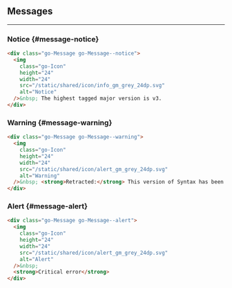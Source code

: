 ## Messages

---

### Notice {#message-notice}

```html
<div class="go-Message go-Message--notice">
  <img
    class="go-Icon"
    height="24"
    width="24"
    src="/static/shared/icon/info_gm_grey_24dp.svg"
    alt="Notice"
  />&nbsp; The highest tagged major version is v3.
</div>
```

### Warning {#message-warning}

```html
<div class="go-Message go-Message--warning">
  <img
    class="go-Icon"
    height="24"
    width="24"
    src="/static/shared/icon/alert_gm_grey_24dp.svg"
    alt="Warning"
  />&nbsp; <strong>Retracted:</strong> This version of Syntax has been retracted.
</div>
```

### Alert {#message-alert}

```html
<div class="go-Message go-Message--alert">
  <img
    class="go-Icon"
    height="24"
    width="24"
    src="/static/shared/icon/alert_gm_grey_24dp.svg"
    alt="Alert"
  />&nbsp;
  <strong>Critical error</strong>
</div>
```
